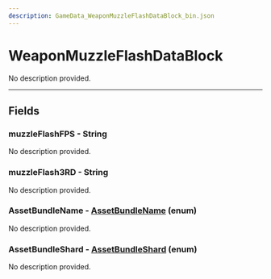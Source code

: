 ```yaml
---
description: GameData_WeaponMuzzleFlashDataBlock_bin.json
---
```


# WeaponMuzzleFlashDataBlock

No description provided.

***

## Fields

### muzzleFlashFPS - String

No description provided.

### muzzleFlash3RD - String

No description provided.

### AssetBundleName - [AssetBundleName](../enum-types.md#assetbundlename) (enum)

No description provided.

### AssetBundleShard - [AssetBundleShard](../enum-types.md#assetbundleshard) (enum)

No description provided.
